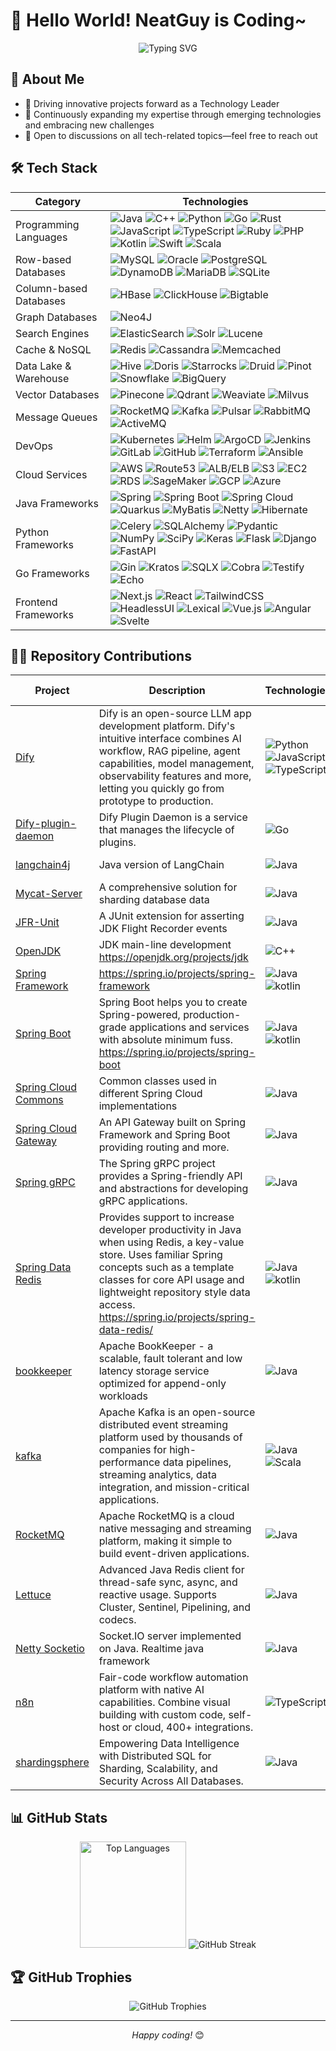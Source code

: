 # 👋 Hello World! NeatGuy is Coding~

<div align="center">
  <img src="https://readme-typing-svg.herokuapp.com?font=Fira+Code&pause=1000&color=36BCF7&center=true&vCenter=true&width=635&lines=Passionate+Technology+Leader+and+Developer&lines=Always+Learning+and+Challenging" alt="Typing SVG" />
</div>

## 💫 About Me

- 🔭 Driving innovative projects forward as a Technology Leader
- 🌱 Continuously expanding my expertise through emerging technologies and embracing new challenges
- 💬 Open to discussions on all tech-related topics—feel free to reach out

## 🛠️ Tech Stack

<table class="tech-table">
  <thead>
    <tr>
      <th>Category</th>
      <th>Technologies</th>
    </tr>
  </thead>
  <tbody>
    <tr>
      <td class="category-column">Programming Languages</td>
      <td class="technologies-column">
        <img src="https://img.shields.io/badge/-Java-007396?style=flat-square&logo=java&logoColor=white" alt="Java">
        <img src="https://img.shields.io/badge/-C++-00599C?style=flat-square&logo=cplusplus&logoColor=white" alt="C++">
        <img src="https://img.shields.io/badge/-Python-3776AB?style=flat-square&logo=python&logoColor=white" alt="Python">
        <img src="https://img.shields.io/badge/-Go-00ADD8?style=flat-square&logo=go&logoColor=white" alt="Go">
        <img src="https://img.shields.io/badge/-Rust-000000?style=flat-square&logo=rust&logoColor=white" alt="Rust">
        <img src="https://img.shields.io/badge/-JavaScript-F7DF1E?style=flat-square&logo=javascript&logoColor=black" alt="JavaScript">
        <img src="https://img.shields.io/badge/-TypeScript-3178C6?style=flat-square&logo=typescript&logoColor=white" alt="TypeScript">
        <img src="https://img.shields.io/badge/-Ruby-CC342D?style=flat-square&logo=ruby&logoColor=white" alt="Ruby">
        <img src="https://img.shields.io/badge/-PHP-777BB4?style=flat-square&logo=php&logoColor=white" alt="PHP">
        <img src="https://img.shields.io/badge/-Kotlin-0095D5?style=flat-square&logo=kotlin&logoColor=white" alt="Kotlin">
        <img src="https://img.shields.io/badge/-Swift-FA7343?style=flat-square&logo=swift&logoColor=white" alt="Swift">
        <img src="https://img.shields.io/badge/-Scala-DC322F?style=flat-square&logo=scala&logoColor=white" alt="Scala">
      </td>
    </tr>
    <tr>
      <td class="category-column">Row-based Databases</td>
      <td class="technologies-column">
        <img src="https://img.shields.io/badge/-MySQL-4479A1?style=flat-square&logo=mysql&logoColor=white" alt="MySQL">
        <img src="https://img.shields.io/badge/-Oracle-F80000?style=flat-square&logo=oracle&logoColor=white" alt="Oracle">
        <img src="https://img.shields.io/badge/-PostgreSQL-336791?style=flat-square&logo=postgresql&logoColor=white" alt="PostgreSQL">
        <img src="https://img.shields.io/badge/-DynamoDB-4053D6?style=flat-square&logo=amazon-dynamodb&logoColor=white" alt="DynamoDB">
        <img src="https://img.shields.io/badge/-MariaDB-003545?style=flat-square&logo=mariadb&logoColor=white" alt="MariaDB">
        <img src="https://img.shields.io/badge/-SQLite-003B57?style=flat-square&logo=sqlite&logoColor=white" alt="SQLite">
      </td>
    </tr>
    <tr>
      <td class="category-column">Column-based Databases</td>
      <td class="technologies-column">
        <img src="https://img.shields.io/badge/-HBase-D22128?style=flat-square&logo=apache&logoColor=white" alt="HBase">
        <img src="https://img.shields.io/badge/-ClickHouse-FFCC01?style=flat-square&logo=clickhouse&logoColor=black" alt="ClickHouse">
        <img src="https://img.shields.io/badge/-Bigtable-4285F4?style=flat-square&logo=google-cloud&logoColor=white" alt="Bigtable">
      </td>
    </tr>
    <tr>
      <td class="category-column">Graph Databases</td>
      <td class="technologies-column">
        <img src="https://img.shields.io/badge/-Neo4J-008CC1?style=flat-square&logo=neo4j&logoColor=white" alt="Neo4J">
      </td>
    </tr>
    <tr>
      <td class="category-column">Search Engines</td>
      <td class="technologies-column">
        <img src="https://img.shields.io/badge/-ElasticSearch-005571?style=flat-square&logo=elasticsearch&logoColor=white" alt="ElasticSearch">
        <img src="https://img.shields.io/badge/-Solr-D9411E?style=flat-square&logo=apache-solr&logoColor=white" alt="Solr">
        <img src="https://img.shields.io/badge/-Lucene-D9411F?style=flat-square&logo=apache-lucene&logoColor=black" alt="Lucene">
      </td>
    </tr>
    <tr>
      <td class="category-column">Cache & NoSQL</td>
      <td class="technologies-column">
        <img src="https://img.shields.io/badge/-Redis-DC382D?style=flat-square&logo=redis&logoColor=white" alt="Redis">
        <img src="https://img.shields.io/badge/-Cassandra-1287B1?style=flat-square&logo=apache-cassandra&logoColor=white" alt="Cassandra">
        <img src="https://img.shields.io/badge/-Memcached-005571?style=flat-square&logo=memcached&logoColor=white" alt="Memcached">
      </td>
    </tr>
    <tr>
      <td class="category-column">Data Lake & Warehouse</td>
      <td class="technologies-column">
        <img src="https://img.shields.io/badge/-Hive-FDEE21?style=flat-square&logo=apache-hive&logoColor=black" alt="Hive">
        <img src="https://img.shields.io/badge/-Doris-00BFFF?style=flat-square&logo=apache&logoColor=white" alt="Doris">
        <img src="https://img.shields.io/badge/-Starrocks-0078D4?style=flat-square&logo=starrocks&logoColor=white" alt="Starrocks">
        <img src="https://img.shields.io/badge/-Druid-29F1FB?style=flat-square&logo=apache-druid&logoColor=black" alt="Druid">
        <img src="https://img.shields.io/badge/-Pinot-E95420?style=flat-square&logo=apache&logoColor=white" alt="Pinot">
        <img src="https://img.shields.io/badge/-Snowflake-29B5E8?style=flat-square&logo=snowflake&logoColor=white" alt="Snowflake">
        <img src="https://img.shields.io/badge/-BigQuery-4285F4?style=flat-square&logo=google-cloud&logoColor=white" alt="BigQuery">
      </td>
    </tr>
    <tr>
      <td class="category-column">Vector Databases</td>
      <td class="technologies-column">
        <img src="https://img.shields.io/badge/-Pinecone-000000?style=flat-square&logo=pinecone&logoColor=white" alt="Pinecone">
        <img src="https://img.shields.io/badge/-Qdrant-5A29E4?style=flat-square&logo=qdrant&logoColor=white" alt="Qdrant">
        <img src="https://img.shields.io/badge/-Weaviate-3F51B5?style=flat-square&logo=weaviate&logoColor=white" alt="Weaviate">
        <img src="https://img.shields.io/badge/-Milvus-45B8AC?style=flat-square&logo=milvus&logoColor=white" alt="Milvus">
      </td>
    </tr>
    <tr>
      <td class="category-column">Message Queues</td>
      <td class="technologies-column">
        <img src="https://img.shields.io/badge/-RocketMQ-D77310?style=flat-square&logo=apache-rocketmq&logoColor=white" alt="RocketMQ">
        <img src="https://img.shields.io/badge/-Kafka-231F20?style=flat-square&logo=apache-kafka&logoColor=white" alt="Kafka">
        <img src="https://img.shields.io/badge/-Pulsar-188FFF?style=flat-square&logo=apache-pulsar&logoColor=white" alt="Pulsar">
        <img src="https://img.shields.io/badge/-RabbitMQ-FF6600?style=flat-square&logo=rabbitmq&logoColor=white" alt="RabbitMQ">
        <img src="https://img.shields.io/badge/-ActiveMQ-EF2D56?style=flat-square&logo=apache&logoColor=white" alt="ActiveMQ">
      </td>
    </tr>
    <tr>
      <td class="category-column">DevOps</td>
      <td class="technologies-column">
        <img src="https://img.shields.io/badge/-Kubernetes-326CE5?style=flat-square&logo=kubernetes&logoColor=white" alt="Kubernetes">
        <img src="https://img.shields.io/badge/-Helm-0F1689?style=flat-square&logo=helm&logoColor=white" alt="Helm">
        <img src="https://img.shields.io/badge/-ArgoCD-EF7B4D?style=flat-square&logo=argo&logoColor=white" alt="ArgoCD">
        <img src="https://img.shields.io/badge/-Jenkins-D24939?style=flat-square&logo=jenkins&logoColor=white" alt="Jenkins">
        <img src="https://img.shields.io/badge/-GitLab-FCA121?style=flat-square&logo=gitlab&logoColor=white" alt="GitLab">
        <img src="https://img.shields.io/badge/-GitHub-181717?style=flat-square&logo=github&logoColor=white" alt="GitHub">
        <img src="https://img.shields.io/badge/-Terraform-623CE4?style=flat-square&logo=terraform&logoColor=white" alt="Terraform">
        <img src="https://img.shields.io/badge/-Ansible-EE0000?style=flat-square&logo=ansible&logoColor=white" alt="Ansible">
      </td>
    </tr>
    <tr>
      <td class="category-column">Cloud Services</td>
      <td class="technologies-column">
        <img src="https://img.shields.io/badge/-AWS-232F3E?style=flat-square&logo=amazon-aws&logoColor=white" alt="AWS">
        <img src="https://img.shields.io/badge/-Route53-8C4FFF?style=flat-square&logo=amazon-aws&logoColor=white" alt="Route53">
        <img src="https://img.shields.io/badge/-ALB/ELB-FF9900?style=flat-square&logo=amazon-aws&logoColor=white" alt="ALB/ELB">
        <img src="https://img.shields.io/badge/-S3-569A31?style=flat-square&logo=amazon-s3&logoColor=white" alt="S3">
        <img src="https://img.shields.io/badge/-EC2-FF9900?style=flat-square&logo=amazon-ec2&logoColor=white" alt="EC2">
        <img src="https://img.shields.io/badge/-RDS-527FFF?style=flat-square&logo=amazon-aws&logoColor=white" alt="RDS">
        <img src="https://img.shields.io/badge/-SageMaker-FF9900?style=flat-square&logo=amazon-aws&logoColor=white" alt="SageMaker">
        <img src="https://img.shields.io/badge/-GCP-4285F4?style=flat-square&logo=google-cloud&logoColor=white" alt="GCP">
        <img src="https://img.shields.io/badge/-Azure-0078D4?style=flat-square&logo=microsoft-azure&logoColor=white" alt="Azure">
      </td>
    </tr>
    <tr>
      <td class="category-column">Java Frameworks</td>
      <td class="technologies-column">
        <img src="https://img.shields.io/badge/-Spring-6DB33F?style=flat-square&logo=spring&logoColor=white" alt="Spring">
        <img src="https://img.shields.io/badge/-Spring Boot-6DB33F?style=flat-square&logo=spring-boot&logoColor=white" alt="Spring Boot">
        <img src="https://img.shields.io/badge/-Spring Cloud-6DB33F?style=flat-square&logo=spring&logoColor=white" alt="Spring Cloud">
        <img src="https://img.shields.io/badge/-Quarkus-4695EB?style=flat-square&logo=quarkus&logoColor=white" alt="Quarkus">
        <img src="https://img.shields.io/badge/-MyBatis-000000?style=flat-square&logo=mybatis&logoColor=white" alt="MyBatis">
        <img src="https://img.shields.io/badge/-Netty-2C2D72?style=flat-square&logo=netty&logoColor=white" alt="Netty">
        <img src="https://img.shields.io/badge/-Hibernate-59666C?style=flat-square&logo=hibernate&logoColor=white" alt="Hibernate">
      </td>
    </tr>
    <tr>
      <td class="category-column">Python Frameworks</td>
      <td class="technologies-column">
        <img src="https://img.shields.io/badge/-Celery-37814A?style=flat-square&logo=celery&logoColor=white" alt="Celery">
        <img src="https://img.shields.io/badge/-SQLAlchemy-D71F00?style=flat-square&logo=sqlalchemy&logoColor=white" alt="SQLAlchemy">
        <img src="https://img.shields.io/badge/-Pydantic-E92063?style=flat-square&logo=pydantic&logoColor=white" alt="Pydantic">
        <img src="https://img.shields.io/badge/-NumPy-013243?style=flat-square&logo=numpy&logoColor=white" alt="NumPy">
        <img src="https://img.shields.io/badge/-SciPy-8CAAE6?style=flat-square&logo=scipy&logoColor=white" alt="SciPy">
        <img src="https://img.shields.io/badge/-Keras-D00000?style=flat-square&logo=keras&logoColor=white" alt="Keras">
        <img src="https://img.shields.io/badge/-Flask-F12345?style=flat-square&logo=flask&logoColor=white" alt="Flask">
        <img src="https://img.shields.io/badge/-Django-AC1289?style=flat-square&logo=django&logoColor=white" alt="Django">
        <img src="https://img.shields.io/badge/-FastAPI-009688?style=flat-square&logo=fastapi&logoColor=white" alt="FastAPI">
      </td>
    </tr>
    <tr>
      <td class="category-column">Go Frameworks</td>
      <td class="technologies-column">
        <img src="https://img.shields.io/badge/-Gin-00ADD8?style=flat-square&logo=go&logoColor=white" alt="Gin">
        <img src="https://img.shields.io/badge/-Kratos-00ADD8?style=flat-square&logo=go&logoColor=white" alt="Kratos">
        <img src="https://img.shields.io/badge/-SQLX-00ADD8?style=flat-square&logo=go&logoColor=white" alt="SQLX">
        <img src="https://img.shields.io/badge/-Cobra-00ADD8?style=flat-square&logo=go&logoColor=white" alt="Cobra">
        <img src="https://img.shields.io/badge/-Testify-00ADD8?style=flat-square&logo=go&logoColor=white" alt="Testify">
        <img src="https://img.shields.io/badge/-Echo-00ADD8?style=flat-square&logo=go&logoColor=white" alt="Echo">
      </td>
    </tr>
    <tr>
      <td class="category-column">Frontend Frameworks</td>
      <td class="technologies-column">
        <img src="https://img.shields.io/badge/-Next.js-000000?style=flat-square&logo=next.js&logoColor=white" alt="Next.js">
        <img src="https://img.shields.io/badge/-React-61DAFB?style=flat-square&logo=react&logoColor=black" alt="React">
        <img src="https://img.shields.io/badge/-TailwindCSS-38B2AC?style=flat-square&logo=tailwind-css&logoColor=white" alt="TailwindCSS">
        <img src="https://img.shields.io/badge/-HeadlessUI-66E3FF?style=flat-square&logo=headlessui&logoColor=black" alt="HeadlessUI">
        <img src="https://img.shields.io/badge/-Lexical-61DAFB?style=flat-square&logo=react&logoColor=black" alt="Lexical">
        <img src="https://img.shields.io/badge/-Vue.js-4FC08D?style=flat-square&logo=vue.js&logoColor=white" alt="Vue.js">
        <img src="https://img.shields.io/badge/-Angular-DD0031?style=flat-square&logo=angular&logoColor=white" alt="Angular">
        <img src="https://img.shields.io/badge/-Svelte-FF3E00?style=flat-square&logo=svelte&logoColor=white" alt="Svelte">
      </td>
    </tr>
  </tbody>
</table>

## 👨‍💻 Repository Contributions

| Project                                                                      | Description                                                                                                                                                                                                                                     | Technologies                                                                                                                                                                                                                                                                                                                           | Activity (7d)                                                                                                    | Stars                                                                                                               | My Issues + PRs                                                                                                              | My Contributions                                                                                        |
|------------------------------------------------------------------------------|-------------------------------------------------------------------------------------------------------------------------------------------------------------------------------------------------------------------------------------------------|----------------------------------------------------------------------------------------------------------------------------------------------------------------------------------------------------------------------------------------------------------------------------------------------------------------------------------------|---------------------------------------------------------------------------------------------------------------------|---------------------------------------------------------------------------------------------------------------------|---------------------------------------------------------------------------------------------------------------------|---------------------------------------------------------------------------------------------------------|
| [Dify](https://github.com/langgenius/dify)                             | Dify is an open-source LLM app development platform. Dify's intuitive interface combines AI workflow, RAG pipeline, agent capabilities, model management, observability features and more, letting you quickly go from prototype to production. | ![Python](https://img.shields.io/badge/-Python-3776AB?style=flat-square&logo=python&logoColor=white) ![JavaScript](https://img.shields.io/badge/-JavaScript-F7DF1E?style=flat-square&logo=javascript&logoColor=black) ![TypeScript](https://img.shields.io/badge/-TypeScript-3178C6?style=flat-square&logo=typescript&logoColor=white) | ![Activity](https://img.shields.io/badge/🔥%20Very%20Active-28-FF4500?style=flat-square&logoColor=white) | ![Stars](https://img.shields.io/github/stars/langgenius/dify?style=flat-square&labelColor=FFD700&color=FFA500) | ![Issues+PRs](https://img.shields.io/badge/cont-119-purple?style=flat-square&logoColor=white&labelColor=8A2BE2&color=9370DB) | [My Contribution](https://github.com/langgenius/dify/issues?q=author%3ANeatGuyCoding) |
| [Dify-plugin-daemon](https://github.com/langgenius/dify-plugin-daemon) | Dify Plugin Daemon is a service that manages the lifecycle of plugins.                                                                                                                                   | ![Go](https://img.shields.io/badge/-Go-00ADD8?style=flat-square&logo=go&logoColor=white)                                                                                                                 | ![Activity](https://img.shields.io/badge/💤%20Dormant-0-D3D3D3?style=flat-square&logoColor=white) | ![Stars](https://img.shields.io/github/stars/langgenius/dify-plugin-daemon?style=flat-square&labelColor=FFD700&color=FFA500) | ![Issues+PRs](https://img.shields.io/badge/cont-2-purple?style=flat-square&logoColor=white&labelColor=8A2BE2&color=9370DB) | [My Contribution](https://github.com/langgenius/dify-plugin-daemon/issues?q=author%3ANeatGuyCoding) |
| [langchain4j](https://github.com/langchain4j/langchain4j)              | Java version of LangChain                                                                                                                                                                                | ![Java](https://img.shields.io/badge/-Java-ED8B00?style=flat-square&logo=openjdk&logoColor=white)                                                                                                        | ![Activity](https://img.shields.io/badge/🔥%20Very%20Active-32-FF4500?style=flat-square&logoColor=white) | ![Stars](https://img.shields.io/github/stars/langchain4j/langchain4j?style=flat-square&labelColor=FFD700&color=FFA500) | ![Issues+PRs](https://img.shields.io/badge/cont-11-purple?style=flat-square&logoColor=white&labelColor=8A2BE2&color=9370DB) | [My Contribution](https://github.com/langchain4j/langchain4j/issues?q=author%3ANeatGuyCoding) |
| [Mycat-Server](https://github.com/MyCATApache/Mycat-Server)            | A comprehensive solution for sharding database data                                                                                                                                                      | ![Java](https://img.shields.io/badge/-Java-ED8B00?style=flat-square&logo=openjdk&logoColor=white)                                                                                                        | ![Activity](https://img.shields.io/badge/💤%20Dormant-0-D3D3D3?style=flat-square&logoColor=white) | ![Stars](https://img.shields.io/github/stars/MyCATApache/Mycat-Server?style=flat-square&labelColor=FFD700&color=FFA500) | ![Issues+PRs](https://img.shields.io/badge/cont-46-purple?style=flat-square&logoColor=white&labelColor=8A2BE2&color=9370DB) | [My Contribution](https://github.com/MyCATApache/Mycat-Server/issues?q=author%3ANeatGuyCoding) |
| [JFR-Unit](https://github.com/moditect/jfrunit)                        | A JUnit extension for asserting JDK Flight Recorder events                                                                                                                                               | ![Java](https://img.shields.io/badge/-Java-ED8B00?style=flat-square&logo=openjdk&logoColor=white)                                                                                                        | ![Activity](https://img.shields.io/badge/💤%20Dormant-0-D3D3D3?style=flat-square&logoColor=white) | ![Stars](https://img.shields.io/github/stars/moditect/jfrunit?style=flat-square&labelColor=FFD700&color=FFA500) | ![Issues+PRs](https://img.shields.io/badge/cont-2-purple?style=flat-square&logoColor=white&labelColor=8A2BE2&color=9370DB) | [My Contribution](https://github.com/moditect/jfrunit/commits/main/?author=NeatGuyCoding) |
| [OpenJDK](https://github.com/openjdk/jdk)                              | JDK main-line development https://openjdk.org/projects/jdk                                                                                                                                               | ![C++](https://img.shields.io/badge/-C++-00599C?style=flat-square&logo=cplusplus&logoColor=white)                                                                                                        | ![Activity](https://img.shields.io/badge/🔥%20Very%20Active-80-FF4500?style=flat-square&logoColor=white) | ![Stars](https://img.shields.io/github/stars/openjdk/jdk?style=flat-square&labelColor=FFD700&color=FFA500) | ![Issues+PRs](https://img.shields.io/badge/cont-4-purple?style=flat-square&logoColor=white&labelColor=8A2BE2&color=9370DB) | [My Contribution](https://github.com/openjdk/jdk/issues?q=author%3ANeatGuyCoding) |
| [Spring Framework](https://github.com/spring-projects/spring-framework) | https://spring.io/projects/spring-framework                                                                                                                                                              | ![Java](https://img.shields.io/badge/-Java-ED8B00?style=flat-square&logo=openjdk&logoColor=white) ![kotlin](https://img.shields.io/badge/-kotlin-0095D5?style=flat-square&logo=kotlin&logoColor=white)   | ![Activity](https://img.shields.io/badge/🔥%20Very%20Active-54-FF4500?style=flat-square&logoColor=white) | ![Stars](https://img.shields.io/github/stars/spring-projects/spring-framework?style=flat-square&labelColor=FFD700&color=FFA500) | ![Issues+PRs](https://img.shields.io/badge/cont-9-purple?style=flat-square&logoColor=white&labelColor=8A2BE2&color=9370DB) | [My Contribution](https://github.com/spring-projects/spring-framework/issues?q=author%3ANeatGuyCoding) |
| [Spring Boot](https://github.com/spring-projects/spring-boot)          | Spring Boot helps you to create Spring-powered, production-grade applications and services with absolute minimum fuss. https://spring.io/projects/spring-boot                                            | ![Java](https://img.shields.io/badge/-Java-ED8B00?style=flat-square&logo=openjdk&logoColor=white) ![kotlin](https://img.shields.io/badge/-kotlin-0095D5?style=flat-square&logo=kotlin&logoColor=white)   | ![Activity](https://img.shields.io/badge/🔥%20Very%20Active-100-FF4500?style=flat-square&logoColor=white) | ![Stars](https://img.shields.io/github/stars/spring-projects/spring-boot?style=flat-square&labelColor=FFD700&color=FFA500) | ![Issues+PRs](https://img.shields.io/badge/cont-1-purple?style=flat-square&logoColor=white&labelColor=8A2BE2&color=9370DB) | [My Contribution](https://github.com/spring-projects/spring-boot/issues?q=author%3ANeatGuyCoding) |
| [Spring Cloud Commons](https://github.com/spring-cloud/spring-cloud-commons) | Common classes used in different Spring Cloud implementations                                                                                                                                            | ![Java](https://img.shields.io/badge/-Java-ED8B00?style=flat-square&logo=openjdk&logoColor=white)                                                                                                        | ![Activity](https://img.shields.io/badge/🐌%20Low-4-87CEEB?style=flat-square&logoColor=white) | ![Stars](https://img.shields.io/github/stars/spring-cloud/spring-cloud-commons?style=flat-square&labelColor=FFD700&color=FFA500) | ![Issues+PRs](https://img.shields.io/badge/cont-2-purple?style=flat-square&logoColor=white&labelColor=8A2BE2&color=9370DB) | [My Contribution](https://github.com/spring-cloud/spring-cloud-commons/issues?q=author%3ANeatGuyCoding) |
| [Spring Cloud Gateway](https://github.com/spring-cloud/spring-cloud-gateway) | An API Gateway built on Spring Framework and Spring Boot providing routing and more.                                                                                                                     | ![Java](https://img.shields.io/badge/-Java-ED8B00?style=flat-square&logo=openjdk&logoColor=white)                                                                                                        | ![Activity](https://img.shields.io/badge/📈%20Moderate-7-FFD700?style=flat-square&logoColor=white) | ![Stars](https://img.shields.io/github/stars/spring-cloud/spring-cloud-gateway?style=flat-square&labelColor=FFD700&color=FFA500) | ![Issues+PRs](https://img.shields.io/badge/cont-3-purple?style=flat-square&logoColor=white&labelColor=8A2BE2&color=9370DB) | [My Contribution](https://github.com/spring-cloud/spring-cloud-gateway/issues?q=author%3ANeatGuyCoding) |
| [Spring gRPC](https://github.com/spring-projects/spring-grpc)          | The Spring gRPC project provides a Spring-friendly API and abstractions for developing gRPC applications.                                                                                                | ![Java](https://img.shields.io/badge/-Java-ED8B00?style=flat-square&logo=openjdk&logoColor=white)                                                                                                        | ![Activity](https://img.shields.io/badge/💤%20Dormant-0-D3D3D3?style=flat-square&logoColor=white) | ![Stars](https://img.shields.io/github/stars/spring-projects/spring-grpc?style=flat-square&labelColor=FFD700&color=FFA500) | ![Issues+PRs](https://img.shields.io/badge/cont-5-purple?style=flat-square&logoColor=white&labelColor=8A2BE2&color=9370DB) | [My Contribution](https://github.com/spring-projects/spring-grpc/issues?q=author%3ANeatGuyCoding) |
| [Spring Data Redis](https://github.com/spring-projects/spring-data-redis) | Provides support to increase developer productivity in Java when using Redis, a key-value store. Uses familiar Spring concepts such as a template classes for core API usage and lightweight repository style data access. https://spring.io/projects/spring-data-redis/ | ![Java](https://img.shields.io/badge/-Java-ED8B00?style=flat-square&logo=openjdk&logoColor=white) ![kotlin](https://img.shields.io/badge/-kotlin-0095D5?style=flat-square&logo=kotlin&logoColor=white)   | ![Activity](https://img.shields.io/badge/📈%20Moderate-6-FFD700?style=flat-square&logoColor=white) | ![Stars](https://img.shields.io/github/stars/spring-projects/spring-data-redis?style=flat-square&labelColor=FFD700&color=FFA500) | ![Issues+PRs](https://img.shields.io/badge/cont-1-purple?style=flat-square&logoColor=white&labelColor=8A2BE2&color=9370DB) | [My Contribution](https://github.com/spring-projects/spring-data-redis/issues?q=author%3ANeatGuyCoding) |
| [bookkeeper](https://github.com/apache/bookkeeper)                     | Apache BookKeeper - a scalable, fault tolerant and low latency storage service optimized for append-only workloads                                                                                       | ![Java](https://img.shields.io/badge/-Java-ED8B00?style=flat-square&logo=openjdk&logoColor=white)                                                                                                        | ![Activity](https://img.shields.io/badge/💤%20Dormant-0-D3D3D3?style=flat-square&logoColor=white) | ![Stars](https://img.shields.io/github/stars/apache/bookkeeper?style=flat-square&labelColor=FFD700&color=FFA500) | ![Issues+PRs](https://img.shields.io/badge/cont-1-purple?style=flat-square&logoColor=white&labelColor=8A2BE2&color=9370DB) | [My Contribution](https://github.com/apache/bookkeeper/issues?q=author%3ANeatGuyCoding) |
| [kafka](https://github.com/apache/kafka)                               | Apache Kafka is an open-source distributed event streaming platform used by thousands of companies for high-performance data pipelines, streaming analytics, data integration, and mission-critical applications. | ![Java](https://img.shields.io/badge/-Java-ED8B00?style=flat-square&logo=openjdk&logoColor=white) ![Scala](https://img.shields.io/badge/-Scala-DC322F?style=flat-square&logo=scala&logoColor=white)      | ![Activity](https://img.shields.io/badge/🔥%20Very%20Active-25-FF4500?style=flat-square&logoColor=white) | ![Stars](https://img.shields.io/github/stars/apache/kafka?style=flat-square&labelColor=FFD700&color=FFA500) | ![Issues+PRs](https://img.shields.io/badge/cont-1-purple?style=flat-square&logoColor=white&labelColor=8A2BE2&color=9370DB) | [My Contribution](https://github.com/apache/kafka/issues?q=author%3ANeatGuyCoding) |
| [RocketMQ](https://github.com/apache/rocketmq)                         | Apache RocketMQ is a cloud native messaging and streaming platform, making it simple to build event-driven applications.                                                                                 | ![Java](https://img.shields.io/badge/-Java-ED8B00?style=flat-square&logo=openjdk&logoColor=white)                                                                                                        | ![Activity](https://img.shields.io/badge/💤%20Dormant-0-D3D3D3?style=flat-square&logoColor=white) | ![Stars](https://img.shields.io/github/stars/apache/rocketmq?style=flat-square&labelColor=FFD700&color=FFA500) | ![Issues+PRs](https://img.shields.io/badge/cont-3-purple?style=flat-square&logoColor=white&labelColor=8A2BE2&color=9370DB) | [My Contribution](https://github.com/apache/rocketmq/issues?q=author%3ANeatGuyCoding) |
| [Lettuce](https://github.com/redis/lettuce)                            | Advanced Java Redis client for thread-safe sync, async, and reactive usage. Supports Cluster, Sentinel, Pipelining, and codecs.                                                                          | ![Java](https://img.shields.io/badge/-Java-ED8B00?style=flat-square&logo=openjdk&logoColor=white)                                                                                                        | ![Activity](https://img.shields.io/badge/📈%20Moderate-10-FFD700?style=flat-square&logoColor=white) | ![Stars](https://img.shields.io/github/stars/redis/lettuce?style=flat-square&labelColor=FFD700&color=FFA500) | ![Issues+PRs](https://img.shields.io/badge/cont-5-purple?style=flat-square&logoColor=white&labelColor=8A2BE2&color=9370DB) | [My Contribution](https://github.com/redis/lettuce/issues?q=author%3ANeatGuyCoding) |
| [Netty Socketio](https://github.com/mrniko/netty-socketio)             | Socket.IO server implemented on Java. Realtime java framework                                                                                                                                            | ![Java](https://img.shields.io/badge/-Java-ED8B00?style=flat-square&logo=openjdk&logoColor=white)                                                                                                        | ![Activity](https://img.shields.io/badge/💤%20Dormant-0-D3D3D3?style=flat-square&logoColor=white) | ![Stars](https://img.shields.io/github/stars/mrniko/netty-socketio?style=flat-square&labelColor=FFD700&color=FFA500) | ![Issues+PRs](https://img.shields.io/badge/cont-16-purple?style=flat-square&logoColor=white&labelColor=8A2BE2&color=9370DB) | [My Contribution](https://github.com/mrniko/netty-socketio/issues?q=author%3ANeatGuyCoding) |
| [n8n](https://github.com/n8n-io/n8n)                                   | Fair-code workflow automation platform with native AI capabilities. Combine visual building with custom code, self-host or cloud, 400+ integrations.                                                     | ![TypeScript](https://img.shields.io/badge/-TypeScript-3178C6?style=flat-square&logo=typescript&logoColor=white)                                                                                         | ![Activity](https://img.shields.io/badge/🔥%20Very%20Active-100-FF4500?style=flat-square&logoColor=white) | ![Stars](https://img.shields.io/github/stars/n8n-io/n8n?style=flat-square&labelColor=FFD700&color=FFA500) | ![Issues+PRs](https://img.shields.io/badge/cont-2-purple?style=flat-square&logoColor=white&labelColor=8A2BE2&color=9370DB) | [My Contribution](https://github.com/n8n-io/n8n/issues?q=author%3ANeatGuyCoding) |
| [shardingsphere](https://github.com/apache/shardingsphere)             | Empowering Data Intelligence with Distributed SQL for Sharding, Scalability, and Security Across All Databases.                                                                                          | ![Java](https://img.shields.io/badge/-Java-ED8B00?style=flat-square&logo=java&logoColor=white)                                                                                                           | ![Activity](https://img.shields.io/badge/🔥%20Very%20Active-43-FF4500?style=flat-square&logoColor=white) | ![Stars](https://img.shields.io/github/stars/apache/shardingsphere?style=flat-square&labelColor=FFD700&color=FFA500) | ![Issues+PRs](https://img.shields.io/badge/cont-2-purple?style=flat-square&logoColor=white&labelColor=8A2BE2&color=9370DB) | [My Contribution](https://github.com/apache/shardingsphere/issues?q=author%3ANeatGuyCoding) |

## 📊 GitHub Stats

<div align="center">
  <img src="https://github-readme-stats.vercel.app/api/top-langs/?username=NeatGuyCoding&layout=compact&theme=tokyonight&hide_border=true" alt="Top Languages" height="170"/>
  <img src="https://github-readme-streak-stats.herokuapp.com/?user=NeatGuyCoding&theme=tokyonight&hide_border=true" alt="GitHub Streak" />
</div>

## 🏆 GitHub Trophies

<div align="center">
  <img src="https://github-profile-trophy.vercel.app/?username=NeatGuyCoding&theme=nord&column=7&no_frame=true" alt="GitHub Trophies" />
</div>

---

<div align="center">
  <i>Happy coding!</i> 😊
</div>
